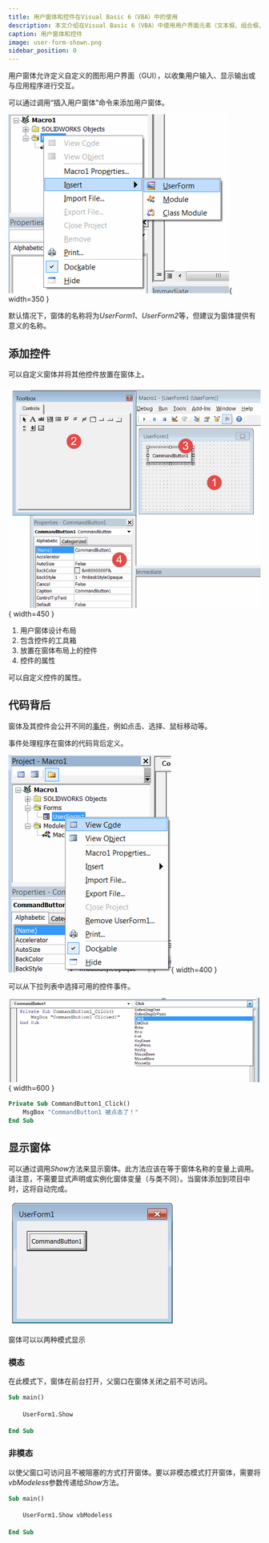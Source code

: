 ```yaml
---
title: 用户窗体和控件在Visual Basic 6（VBA）中的使用
description: 本文介绍在Visual Basic 6（VBA）中使用用户界面元素（文本框、组合框、列表等）和窗体的方法。
caption: 用户窗体和控件
image: user-form-shown.png
sidebar_position: 0
---
```

用户窗体允许定义自定义的图形用户界面（GUI），以收集用户输入、显示输出或与应用程序进行交互。

可以通过调用“插入用户窗体”命令来添加用户窗体。

![插入用户窗体](insert-user-form.png){ width=350 }

默认情况下，窗体的名称将为*UserForm1*、*UserForm2*等，但建议为窗体提供有意义的名称。

## 添加控件

可以自定义窗体并将其他控件放置在窗体上。

![用户窗体布局](user-form-layout.png){ width=450 }

1. 用户窗体设计布局
2. 包含控件的工具箱
3. 放置在窗体布局上的控件
4. 控件的属性

可以自定义控件的属性。

## 代码背后

窗体及其控件会公开不同的[事件](/docs/codestack/visual-basic/events/)，例如点击、选择、鼠标移动等。

事件处理程序在窗体的代码背后定义。

![用户窗体的查看代码命令](view-code-menu-command.png){ width=400 }

可以从下拉列表中选择可用的控件事件。

![控件事件](windows-form-code-behind.png){ width=600 }

~~~vb
Private Sub CommandButton1_Click()
    MsgBox "CommandButton1 被点击了！"
End Sub
~~~

## 显示窗体

可以通过调用*Show*方法来显示窗体。此方法应该在等于窗体名称的变量上调用。请注意，不需要显式声明或实例化窗体变量（与类不同）。当窗体添加到项目中时，这将自动完成。

![用户窗体](user-form-shown.png)

窗体可以以两种模式显示

### 模态

在此模式下，窗体在前台打开，父窗口在窗体关闭之前不可访问。

~~~vb
Sub main()

    UserForm1.Show

End Sub
~~~

### 非模态

以使父窗口可访问且不被阻塞的方式打开窗体。要以非模态模式打开窗体，需要将*vbModeless*参数传递给*Show*方法。

~~~vb
Sub main()

    UserForm1.Show vbModeless

End Sub
~~~